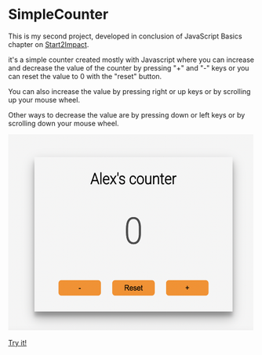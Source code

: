 # SimpleCounter
This is my second project, developed in conclusion of JavaScript Basics chapter on [Start2Impact](https://www.start2impact.it).

it's a simple counter created mostly with Javascript where you can increase and decrease the value of the counter by pressing "+" and "-" keys or you can reset the value to 0 with the "reset" button.

You can also increase the value by pressing right or up keys or by scrolling up your mouse wheel.

Other ways to decrease the value are by pressing down or left keys or by scrolling down your mouse wheel.

<img src="/assets/Images/counter.png" width="500" height="400">

[Try it!](https://devoalex-js-counter.netlify.app)